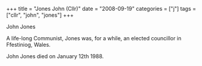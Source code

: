 +++
title = "Jones John (Cllr)"
date = "2008-09-19"
categories = ["j"]
tags = ["cllr", "john", "jones"]
+++

John Jones

A life-long Communist, Jones was, for a while, an elected councillor in Ffestiniog, Wales.

John Jones died on January 12th 1988.
